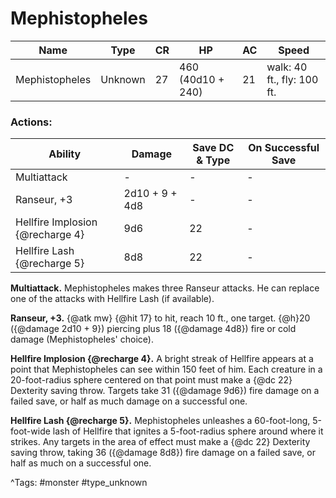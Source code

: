 # Mephistopheles

| Name | Type | CR | HP | AC | Speed |
|------|------|----|----|----|-------|
| Mephistopheles | Unknown | 27 | 460 (40d10 + 240) | 21 | walk: 40 ft., fly: 100 ft. |

### Actions:

| Ability | Damage | Save DC & Type | On Successful Save |
|---------|--------|----------------|--------------------|
| Multiattack | - | - | - |
| Ranseur, +3 | 2d10 + 9 + 4d8 | - | - |
| Hellfire Implosion {@recharge 4} | 9d6 | 22 | - |
| Hellfire Lash {@recharge 5} | 8d8 | 22 | - |


**Multiattack.** Mephistopheles makes three Ranseur attacks. He can replace one of the attacks with Hellfire Lash (if available).

**Ranseur, +3.** {@atk mw} {@hit 17} to hit, reach 10 ft., one target. {@h}20 ({@damage 2d10 + 9}) piercing plus 18 ({@damage 4d8}) fire or cold damage (Mephistopheles' choice).

**Hellfire Implosion {@recharge 4}.** A bright streak of Hellfire appears at a point that Mephistopheles can see within 150 feet of him. Each creature in a 20-foot-radius sphere centered on that point must make a {@dc 22} Dexterity saving throw. Targets take 31 ({@damage 9d6}) fire damage on a failed save, or half as much damage on a successful one.

**Hellfire Lash {@recharge 5}.** Mephistopheles unleashes a 60-foot-long, 5-foot-wide lash of Hellfire that ignites a 5-foot-radius sphere around where it strikes. Any targets in the area of effect must make a {@dc 22} Dexterity saving throw, taking 36 ({@damage 8d8}) fire damage on a failed save, or half as much on a successful one.

^Tags: #monster #type_unknown